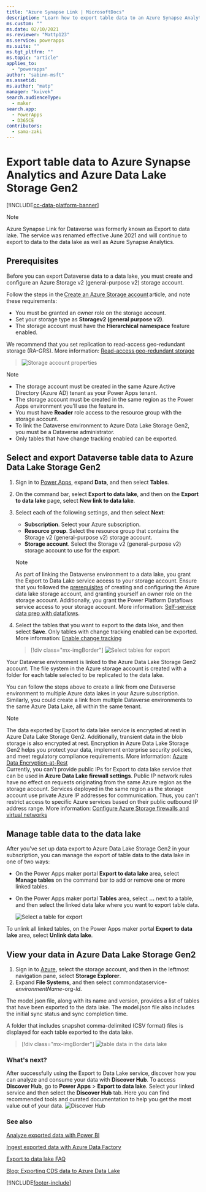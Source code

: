 ```yaml
---
title: "Azure Synapse Link | MicrosoftDocs"
description: "Learn how to export table data to an Azure Synapse Analytics and Azure Data Lake in Power Apps"
ms.custom: ""
ms.date: 02/10/2021
ms.reviewer: "Mattp123"
ms.service: powerapps
ms.suite: ""
ms.tgt_pltfrm: ""
ms.topic: "article"
applies_to: 
  - "powerapps"
author: "sabinn-msft"
ms.assetid: 
ms.author: "matp"
manager: "kvivek"
search.audienceType: 
  - maker
search.app: 
  - PowerApps
  - D365CE
contributors:
  - sama-zaki
---
```


# Export table data to Azure Synapse Analytics and Azure Data Lake Storage Gen2

[!INCLUDE[cc-data-platform-banner](../../includes/cc-data-platform-banner.md)]

> [!NOTE]
> Azure Synapse Link for Dataverse was formerly known as Export to data lake. The service was renamed effective June 2021 and will continue to export to data to the data lake as well as Azure Synapse Analytics.

## Prerequisites

Before you can export Dataverse data to a data lake, you must create and configure an Azure Storage v2 (general-purpose v2) storage account. 

Follow the steps in the [Create an Azure Storage account](/azure/storage/blobs/data-lake-storage-quickstart-create-account) article, and note these requirements: 

- You must be granted an owner role on the storage account. 
- Set your storage type as **Storagev2 (general purpose v2)**. 
- The storage account must have the **Hierarchical namespace** feature enabled. 

 We recommend that you set replication to read-access geo-redundant storage (RA-GRS). More information: [Read-access geo-redundant storage](/azure/storage/common/storage-redundancy-grs#read-access-geo-redundant-storage)

>   ![Storage account properties](media/storage-account-properties.png "Storage account properties")

> [!NOTE]
> - The storage account must be created in the same Azure Active Directory (Azure AD) tenant as your Power Apps tenant.  
> - The storage account must be created in the same region as the Power Apps environment you'll use the feature in.
> - You must have **Reader** role access to the resource group with the storage account.  
> - To link the Dataverse environment to Azure Data Lake Storage Gen2, you must be a Dataverse administrator. 
> - Only tables that have change tracking enabled can be exported. 

## Select and export Dataverse table data to Azure Data Lake Storage Gen2

1. Sign in to [Power Apps](https://make.powerapps.com/?utm_source=padocs&utm_medium=linkinadoc&utm_campaign=referralsfromdoc), expand **Data**, and then select **Tables**. 
2. On the command bar, select **Export to data lake**, and then on the **Export to data lake** page, select **New link to data lake**. 
3. Select each of the following settings, and then select **Next**: 
   - **Subscription**. Select your Azure subscription. 
   - **Resource group**. Select the resource group that contains the Storage v2 (general-purpose v2) storage account.
   - **Storage account**. Select the Storage v2 (general-purpose v2) storage account to use for the export. 

    > [!NOTE]
    > As part of linking the Dataverse environment to a data lake, you grant the Export to Data Lake service access to your storage account. Ensure that you followed the [prerequisites](#prerequisites) of creating and configuring the Azure data lake storage account, and granting yourself an owner role on the storage account. Additionally, you grant the Power Platform Dataflows service access to your storage account. More information: [Self-service data prep with dataflows](self-service-data-prep-with-dataflows.md).  

4. Select the tables that you want to export to the data lake, and then select **Save**. Only tables with change tracking enabled can be exported. More information: [Enable change tracking](/dynamics365/customer-engagement/admin/enable-change-tracking-control-data-synchronization)

   > [!div class="mx-imgBorder"] 
   > ![Select tables for export](media/export-data-lake-select-entity.png "Select tables for export")

Your Dataverse environment is linked to the Azure Data Lake Storage Gen2 account. The file system in the Azure storage account is created with a folder for each table selected to be replicated to the data lake. 

You can follow the steps above to create a link from one Dataverse environment to multiple Azure data lakes in your Azure subscription. Similarly, you could create a link from multiple Dataverse environments to the same Azure Data Lake, all within the same tenant.

> [!NOTE]
> The data exported by Export to data lake service is encrypted at rest in Azure Data Lake Storage Gen2. Additionally, transient data in the blob storage is also encrypted at rest. Encryption in Azure Data Lake Storage Gen2 helps you protect your data, implement enterprise security policies, and meet regulatory compliance requirements. More information: [Azure Data Encryption-at-Rest]( /azure/security/fundamentals/encryption-atrest) <br />
> Currently, you can't provide public IPs for Export to data lake service that can be used in **Azure Data Lake firewall settings**. Public IP network rules have no effect on requests originating from the same Azure region as the storage account. Services deployed in the same region as the storage account use private Azure IP addresses for communication. Thus, you can't restrict access to specific Azure services based on their public outbound IP address range. 
More information: [Configure Azure Storage firewalls and virtual networks]( /azure/storage/common/storage-network-security)

## Manage table data to the data lake

After you've set up data export to Azure Data Lake Storage Gen2 in your subscription, you can manage the export of table data to the data lake in one of two ways: 

- On the Power Apps maker portal **Export to data lake** area, select **Manage tables** on the command bar to add or remove one or more linked tables.
- On the Power Apps maker portal **Tables** area, select **…** next to a table, and then select the linked data lake where you want to export table data. 

   ![Select a table for export](media/select-entity-export.png "Select a table for export")

To unlink all linked tables, on the Power Apps maker portal **Export to data lake** area, select **Unlink data lake**.

## View your data in Azure Data Lake Storage Gen2

1. Sign in to [Azure](https://portal.azure.com), select the storage account, and then in the leftmost navigation pane, select **Storage Explorer**. 
2. Expand **File Systems**, and then select commondataservice-*environmentName*-org-*Id*. 

The model.json file, along with its name and version, provides a list of tables that have been exported to the data lake. The model.json file also includes the initial sync status and sync completion time. 

A folder that includes snapshot comma-delimited (CSV format) files is displayed for each table exported to the data lake.
   > [!div class="mx-imgBorder"] 
   > ![table data in the data lake](media/entity-data-in-lake.png "table data in the data lake") 

### What's next?
After successfully using the Export to Data Lake service, discover how you can analyze and consume your data with **Discover Hub**. To access **Discover Hub**, go to **Power Apps** > **Export to data lake**. Select your linked service and then select the **Discover Hub** tab. Here you can find recommended tools and curated documentation to help you get the most value out of your data.
![Discover Hub](media/discover-hub.png "Discover Hub")

### See also

[Analyze exported data with Power BI](./export-to-data-lake-data-powerbi.md)

[Ingest exported data with Azure Data Factory](./export-to-data-lake-data-adf.md)

[Export to data lake FAQ](export-data-lake-faq.yml)

[Blog: Exporting CDS data to Azure Data Lake](https://powerapps.microsoft.com/blog/exporting-cds-data-to-azure-data-lake-preview/)

[!INCLUDE[footer-include](../../includes/footer-banner.md)]

